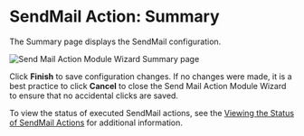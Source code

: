 # SendMail Action: Summary

The Summary page displays the SendMail configuration.

![Send Mail Action Module Wizard Summary page](/img/product_docs/accessanalyzer/11.6/accessanalyzer/admin/datacollector/adinventory/summary.webp)

Click **Finish** to save configuration changes. If no changes were made, it is a best practice to
click **Cancel** to close the Send Mail Action Module Wizard to ensure that no accidental clicks are
saved.

To view the status of executed SendMail actions, see the
[Viewing the Status of SendMail Actions](/docs/accessanalyzer/11.6/admin/action/sendmail/viewstatus.md)
for additional information.
